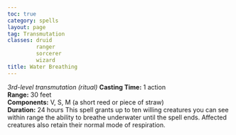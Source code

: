 ```yaml
---
toc: true
category: spells
layout: page
tag: Transmutation
classes: druid
         ranger
         sorcerer
         wizard
title: Water Breathing 
---
```

_3rd-level transmutation (ritual)_ 
**Casting Time:** 1 action    
**Range:** 30 feet    
**Components:** V, S, M (a short reed or piece of straw)    
**Duration:** 24 hours 
This spell grants up to ten willing creatures you can see within range the ability to breathe underwater until the spell ends. Affected creatures also retain their normal mode of respiration. 